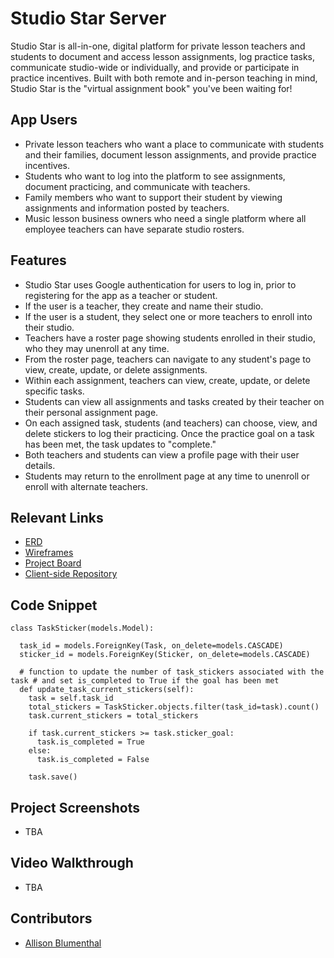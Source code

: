 # Studio Star Server

Studio Star is all-in-one, digital platform for private lesson teachers and students to document and access lesson assignments, log practice tasks, communicate studio-wide or individually, and provide or participate in practice incentives. Built with both remote and in-person teaching in mind, Studio Star is the "virtual assignment book" you've been waiting for!

## App Users <!-- This is a scaled down user persona -->
- Private lesson teachers who want a place to communicate with students and their families, document lesson assignments, and provide practice incentives.
- Students who want to log into the platform to see assignments, document practicing, and communicate with teachers. 
- Family members who want to support their student by viewing assignments and information posted by teachers. 
- Music lesson business owners who need a single platform where all employee teachers can have separate studio rosters. 

## Features <!-- List your app features using bullets! Do NOT use a paragraph. No one will read that! -->
- Studio Star uses Google authentication for users to log in, prior to registering for the app as a teacher or student. 
- If the user is a teacher, they create and name their studio. 
- If the user is a student, they select one or more teachers to enroll into their studio. 
- Teachers have a roster page showing students enrolled in their studio, who they may unenroll at any time. 
- From the roster page, teachers can navigate to any student's page to view, create, update, or delete assignments.
- Within each assignment, teachers can view, create, update, or delete specific tasks.
- Students can view all assignments and tasks created by their teacher on their personal assignment page.
- On each assigned task, students (and teachers) can choose, view, and delete stickers to log their practicing. Once the practice goal on a task has been met, the task updates to "complete."
- Both teachers and students can view a profile page with their user details. 
- Students may return to the enrollment page at any time to unenroll or enroll with alternate teachers. 

## Relevant Links <!-- Link to all the things that are required outside of the ones that have their own section -->
- [ERD](https://drawsql.app/teams/nss-e21/diagrams/studio-star-erd)
- [Wireframes](https://www.figma.com/file/LMywQRrBw60vbKzL3Dfxlo/Studio-Star-Wireframe?type=whiteboard&node-id=504-1398&t=AVrfJW5r0zd7jF7c-0)
- [Project Board](https://github.com/users/allison-blumenthal/projects/8/views/1)
- [Client-side Repository](https://github.com/allison-blumenthal/studio-star-client)


## Code Snippet <!-- OPTIONAL, but doesn't hurt -->
```
class TaskSticker(models.Model):
  
  task_id = models.ForeignKey(Task, on_delete=models.CASCADE)
  sticker_id = models.ForeignKey(Sticker, on_delete=models.CASCADE)
  
  # function to update the number of task_stickers associated with the task # and set is_completed to True if the goal has been met 
  def update_task_current_stickers(self):
    task = self.task_id
    total_stickers = TaskSticker.objects.filter(task_id=task).count()
    task.current_stickers = total_stickers
    
    if task.current_stickers >= task.sticker_goal:
      task.is_completed = True
    else:
      task.is_completed = False
    
    task.save()
```

## Project Screenshots <!-- These can be inside of your project. Look at the repos from class and see how the images are included in the readme -->
- TBA

## Video Walkthrough
- TBA


## Contributors
- [Allison Blumenthal](https://github.com/allison-blumenthal)
